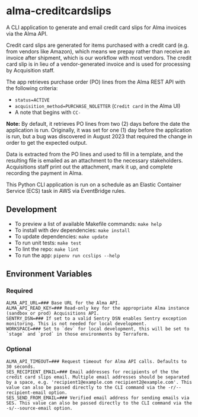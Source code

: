 # alma-creditcardslips

A CLI application to generate and email credit card slips for Alma invoices via the Alma API.

Credit card slips are generated for items purchased with a credit card (e.g. from vendors like Amazon), which means we prepay rather than receive an invoice after shipment, which is our workflow with most vendors. The credit card slip is in lieu of a vendor-generated invoice and is used for processing by Acquisition staff.

The app retrieves purchase order (PO) lines from the Alma REST API with the following criteria:
* `status=ACTIVE`
* `acquisition_method=PURCHASE_NOLETTER` (`Credit card` in the Alma UI)
* A note that begins with `CC-`

**Note:** By default, it retrieves PO lines from two (2) days before the date the application is run. Originally, it was set for one (1) day before the application is run, but a bug was discovered in August 2023 that required the change in order to get the expected output. 

Data is extracted from the PO lines and used to fill in a template, and the resulting file is emailed as an attachment to the necessary stakeholders. Acquisitions staff print out the attachment, mark it up, and complete recording the payment in Alma. 

This Python CLI application is run on a schedule as an Elastic Container Service (ECS) task in AWS via EventBridge rules. 

## Development

- To preview a list of available Makefile commands: `make help`
- To install with dev dependencies: `make install`
- To update dependencies: `make update`
- To run unit tests: `make test`
- To lint the repo: `make lint`
- To run the app: `pipenv run ccslips --help`

## Environment Variables

### Required

```shell
ALMA_API_URL=### Base URL for the Alma API.
ALMA_API_READ_KEY=### Read-only key for the appropriate Alma instance (sandbox or prod) Acquisitions API.
SENTRY_DSN=### If set to a valid Sentry DSN enables Sentry exception monitoring. This is not needed for local development.
WORKSPACE=### Set to `dev` for local development, this will be set to `stage` and `prod` in those environments by Terraform.
```

### Optional

```shell
ALMA_API_TIMEOUT=### Request timeout for Alma API calls. Defaults to 30 seconds.
SES_RECIPIENT_EMAIL=### Email addresses for recipients of the the credit card slips email. Multiple email addresses should be separated by a space, e.g. 'recipient1@example.com recipient2@example.com'. This value can also be passed directly to the CLI command via the -r/--recipient-email option.
SES_SEND_FROM_EMAIL=### Verified email address for sending emails via SES. This value can also be passed directly to the CLI command via the -s/--source-email option.
```
